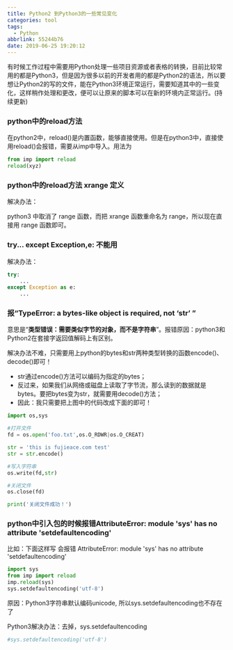 ```yaml
---
title: Python2 到Python3的一些常见变化
categories: tool
tags:
  - Python
abbrlink: 55244b76
date: 2019-06-25 19:20:12
---
```


有时候工作过程中需要用Python处理一些项目资源或者表格的转换，目前比较常用的都是Python3，但是因为很多以前的开发者用的都是Python2的语法，所以要想让Python2的写的文件，能在Python3环境正常运行，需要知道其中的一些变化，这样稍作处理和更改，便可以让原来的脚本可以在新的环境内正常运行。(持续更新)

<!-- more -->

### python中的reload方法

在python2中，reload()是内置函数，能够直接使用。但是在python3中，直接使用reload()会报错，需要从imp中导入。用法为

```python
from imp import reload
reload(xyz)
```

### python中的reload方法 xrange 定义

解决办法：

python3 中取消了 range 函数，而把 xrange 函数重命名为 range，所以现在直接用 range 函数即可。

### try... except Exception,e: 不能用

解决办法：

```python
try:
    ...
except Exception as e:
    ...
```

### 报“TypeError: a bytes-like object is required, not ‘str’ ”

意思是“**类型错误：需要类似字节的对象，而不是字符串**”。报错原因：python3和Python2在套接字返回值解码上有区别。

解决办法不难，只需要用上python的bytes和str两种类型转换的函数encode()、decode()即可！

- str通过encode()方法可以编码为指定的bytes；
- 反过来，如果我们从网络或磁盘上读取了字节流，那么读到的数据就是bytes。要把bytes变为str，就需要用decode()方法；
- 因此：我只需要把上图中的代码改成下面的即可！

```python
import os,sys

#打开文件
fd = os.open('foo.txt',os.O_RDWR|os.O_CREAT)

str = 'this is fujieace.com test'
str = str.encode()

#写入字符串
os.write(fd,str)

#关闭文件
os.close(fd)

print('关闭文件成功！')
```

### python中引入包的时候报错AttributeError: module 'sys' has no attribute 'setdefaultencoding'

比如：下面这样写 会报错 AttributeError: module 'sys' has no attribute 'setdefaultencoding'

```python
import sys
from imp import reload
imp.reload(sys)
sys.setdefaultencoding('utf-8')
```

原因：Python3字符串默认编码unicode, 所以sys.setdefaultencoding也不存在了

Python3解决办法：去掉，sys.setdefaultencoding

```python
#sys.setdefaultencoding('utf-8')
```



